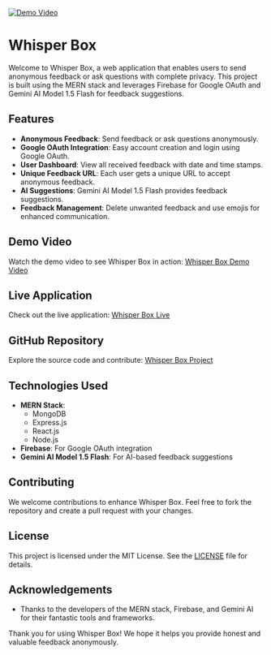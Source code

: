 [![Demo Video](https://img.youtube.com/vi/-KOquqEd7zo/maxresdefault.jpg)](https://www.youtube.com/watch?v=-KOquqEd7zo)

# Whisper Box

Welcome to Whisper Box, a web application that enables users to send anonymous feedback or ask questions with complete privacy. This project is built using the MERN stack and leverages Firebase for Google OAuth and Gemini AI Model 1.5 Flash for feedback suggestions.

## Features

- **Anonymous Feedback**: Send feedback or ask questions anonymously.
- **Google OAuth Integration**: Easy account creation and login using Google OAuth.
- **User Dashboard**: View all received feedback with date and time stamps.
- **Unique Feedback URL**: Each user gets a unique URL to accept anonymous feedback.
- **AI Suggestions**: Gemini AI Model 1.5 Flash provides feedback suggestions.
- **Feedback Management**: Delete unwanted feedback and use emojis for enhanced communication.

## Demo Video

Watch the demo video to see Whisper Box in action: [Whisper Box Demo Video](https://youtu.be/-KOquqEd7zo)

## Live Application

Check out the live application: [Whisper Box Live](https://whisperbox.vercel.app/)

## GitHub Repository

Explore the source code and contribute: [Whisper Box Project](https://github.com/MuhammadUmar7831/whisper-box)

## Technologies Used

- **MERN Stack**:
  - MongoDB
  - Express.js
  - React.js
  - Node.js
- **Firebase**: For Google OAuth integration
- **Gemini AI Model 1.5 Flash**: For AI-based feedback suggestions

## Contributing

We welcome contributions to enhance Whisper Box. Feel free to fork the repository and create a pull request with your changes.

## License

This project is licensed under the MIT License. See the [LICENSE](LICENSE) file for details.

## Acknowledgements

- Thanks to the developers of the MERN stack, Firebase, and Gemini AI for their fantastic tools and frameworks.

Thank you for using Whisper Box! We hope it helps you provide honest and valuable feedback anonymously.
